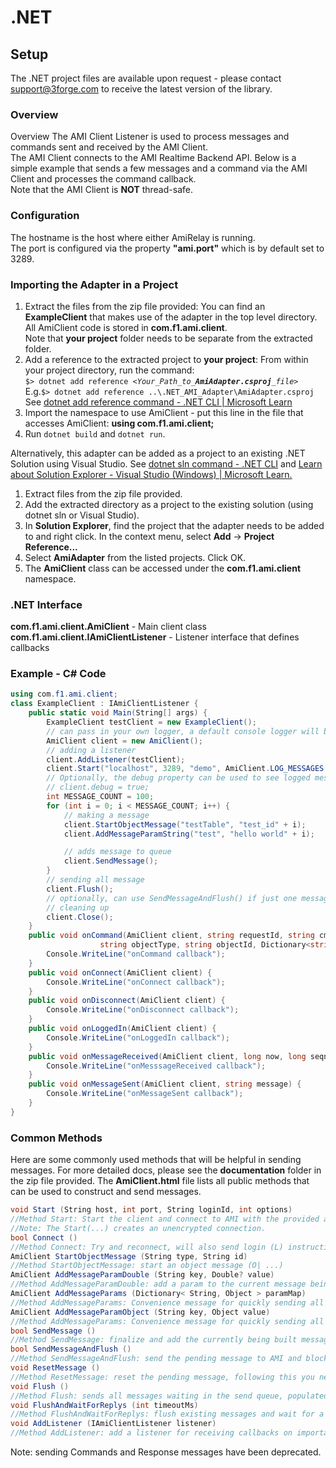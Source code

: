 # .NET

## Setup

The .NET project files are available upon request - please contact support@3forge.com to receive the latest version of the library.

### Overview

Overview The AMI Client Listener is used to process messages and commands sent and received by the AMI Client.  
The AMI Client connects to the AMI Realtime Backend API. Below is a simple example that sends a few messages and a command via the AMI Client and processes the command callback.  
Note that the AMI Client is **NOT** thread-safe.

### Configuration

The hostname is the host where either AmiRelay is running.  
The port is configured via the property **"ami.port"** which is by default set to 3289.

### Importing the Adapter in a Project

1. Extract the files from the zip file provided: You can find an **ExampleClient** that makes use of the adapter in the top level directory. All AmiClient code is stored in **com.f1.ami.client**.  
	Note that **your project** folder needs to be separate from the extracted folder.  
1. Add a reference to the extracted project to **your project**: From within your project directory, run the command:  
	`$> dotnet add reference `*`<Your_Path_to_`**`AmiAdapter.csproj`**`_file>`*  
	E.g.`$> dotnet add reference ..\.NET_AMI_Adapter\AmiAdapter.csproj`  
	See [dotnet add reference command - .NET CLI \| Microsoft Learn](https://learn.microsoft.com/en-us/dotnet/core/tools/dotnet-add-reference)
1. Import the namespace to use AmiClient - put this line in the file that accesses AmiClient: **using com.f1.ami.client;**
1. Run `dotnet build` and `dotnet run`.  

Alternatively, this adapter can be added as a project to an existing .NET Solution using Visual Studio. See [dotnet sln command - .NET CLI](https://learn.microsoft.com/en-us/dotnet/core/tools/dotnet-sln#add) and [Learn about Solution Explorer - Visual Studio (Windows) \| Microsoft Learn.](https://learn.microsoft.com/en-us/visualstudio/ide/use-solution-explorer?view=vs-2022#the-add-menu)

1. Extract files from the zip file provided.  
1. Add the extracted directory as a project to the existing solution (using dotnet sln or Visual Studio).  
1. In **Solution Explorer**, find the project that the adapter needs to be added to and right click. In the context menu, select **Add** -\> **Project Reference...**  
1. Select **AmiAdapter** from the listed projects. Click OK.  
1. The **AmiClient** class can be accessed under the **com.f1.ami.client** namespace.

### .NET Interface

**com.f1.ami.client.AmiClient** - Main client class  
**com.f1.ami.client.IAmiClientListener** - Listener interface that defines callbacks  

### Example - C# Code

``` csharp
using com.f1.ami.client;
class ExampleClient : IAmiClientListener {
    public static void Main(String[] args) {
        ExampleClient testClient = new ExampleClient();
        // can pass in your own logger, a default console logger will be used otherwise
        AmiClient client = new AmiClient();
        // adding a listener
        client.AddListener(testClient);
        client.Start("localhost", 3289, "demo", AmiClient.LOG_MESSAGES | AmiClient.ENABLE_AUTO_PROCESS_INCOMING);
        // Optionally, the debug property can be used to see logged messages
        // client.debug = true;
        int MESSAGE_COUNT = 100;
        for (int i = 0; i < MESSAGE_COUNT; i++) {
            // making a message
            client.StartObjectMessage("testTable", "test_id" + i);
            client.AddMessageParamString("test", "hello world" + i);

            // adds message to queue
            client.SendMessage();
        }
        // sending all message
        client.Flush();
        // optionally, can use SendMessageAndFlush() if just one message
        // cleaning up
        client.Close();
    }
    public void onCommand(AmiClient client, string requestId, string cmd, string userName, 
                    string objectType, string objectId, Dictionary<string, string> paramDict) {
        Console.WriteLine("onCommand callback");
    }
    public void onConnect(AmiClient client) { 
        Console.WriteLine("onConnect callback"); 
    }
    public void onDisconnect(AmiClient client) {
        Console.WriteLine("onDisconnect callback");
    }
    public void onLoggedIn(AmiClient client) {
        Console.WriteLine("onLoggedIn callback");
    }
    public void onMessageReceived(AmiClient client, long now, long seqnum, int status, string message) {
        Console.WriteLine("onMesssageReceived callback");
    }
    public void onMessageSent(AmiClient client, string message) {
        Console.WriteLine("onMessageSent callback");
    }
}
```

### Common Methods

Here are some commonly used methods that will be helpful in sending messages. For more detailed docs, please see the **documentation** folder in the zip file provided. The **AmiClient.html** file lists all public methods that can be used to construct and send messages.

``` csharp
void Start (String host, int port, String loginId, int options)
//Method Start: Start the client and connect to AMI with the provided arguments.
//Note: The Start(...) creates an unencrypted connection. 
bool Connect () 
//Method Connect: Try and reconnect, will also send login (L) instructions.
AmiClient StartObjectMessage (String type, String id) 
//Method StartObjectMessage: start an object message (O| ...)
AmiClient AddMessageParamDouble (String key, Double? value)
//Method AddMessageParamDouble: add a param to the current message being built. If value is null, skip field
AmiClient AddMessageParams (Dictionary< String, Object > paramMap) 
//Method AddMessageParams: Convenience message for quickly sending all the params from the map where key is the param name and object is the value.
AmiClient AddMessageParamObject (String key, Object value) 
//Method AddMessageParams: Convenience message for quickly sending all the params from the map where key is the param name and object is the value.
bool SendMessage ()
//Method SendMessage: finalize and add the currently being built message to the send queue.
bool SendMessageAndFlush ()
//Method SendMessageAndFlush: send the pending message to AMI and block until the message is fully read by AMI.
void ResetMessage ()
//Method ResetMessage: reset the pending message, following this you need to re-start the message.
void Flush ()
//Method Flush: sends all messages waiting in the send queue, populated by com.f1.ami.client.AmiClient::SendMessage()
void FlushAndWaitForReplys (int timeoutMs)
//Method FlushAndWaitForReplys: flush existing messages and wait for a response.
void AddListener (IAmiClientListener listener)
//Method AddListener: add a listener for receiving callbacks on important events about this connection.
```

Note: sending Commands and Response messages have been deprecated.
